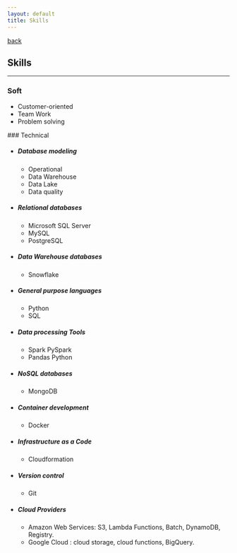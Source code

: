 ```yaml
---
layout: default
title: Skills
---
```

[back](./)

## Skills

---

### Soft
<ul>
<li>
<span>Customer-oriented</span>
</li>
<li>
<span>Team Work</span> 
</li>
<li>
<span>Problem solving</span> 
</li>
</ul>
### Technical
<ul>
<li>
<h5><span class="badge badge-info"> Database modeling</span></h5> 
<ul>
  <li>Operational</li> 
  <li>Data Warehouse</li>
  <li>Data Lake</li>
  <li>Data quality</li>
</ul>
</li>
<li>
<h5><span class="badge badge-info">Relational databases</span></h5>
<ul>
<li>Microsoft SQL Server</li>
<li>MySQL</li>
<li>PostgreSQL</li>
</ul>
</li>
<li>
<h5><span class="badge badge-info">Data Warehouse databases</span></h5> 
<ul>
  <li>Snowflake</li>
</ul>
</li>
<li>
<h5><span class="badge badge-info">General purpose languages</span></h5>
<ul>
  <li>Python</li>
  <li>SQL</li>
</ul>
<li>
<h5><span class="badge badge-info">Data processing Tools</span></h5>
<ul>
  <li>Spark <span class="badge badge-dark">PySpark</span></li>
  <li>Pandas <span class="badge badge-dark">Python</span></li> 
</ul>
</li>
<li>
<h5><span class="badge badge-info">NoSQL databases</span></h5>
<ul>
  <li>MongoDB</li>
</ul>
</li>
<li>
<h5><span class="badge badge-info">Container development</span></h5>
<ul>
<li>
  Docker
</li>
</ul>
</li>
<li>
<h5><span class="badge badge-info">Infrastructure as a Code</span></h5>
<ul>
  <li>Cloudformation</li>
</ul>
</li>
<li>
<h5><span class="badge badge-info">Version control</span></h5>
<ul>
<li>Git</li>
</ul>
</li>
<li>
<h5><span class="badge badge-info">Cloud Providers</span></h5>
<ul>
<li>
  Amazon Web Services: S3, Lambda Functions, Batch, DynamoDB, Registry.
</li>
<li>
  Google Cloud : cloud storage, cloud functions, BigQuery.
</li>
</ul>
</li>
